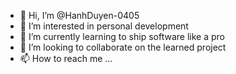 - 👋 Hi, I’m @HanhDuyen-0405
- 👀 I’m interested in personal development
- 🌱 I’m currently learning to ship software like a pro
- 💞️ I’m looking to collaborate on the learned project
- 📫 How to reach me ...

<!---
HanhDuyen-0405/HanhDuyen-0405 is a ✨ special ✨ repository because its `README.md` (this file) appears on your GitHub profile.
You can click the Preview link to take a look at your changes.
--->
